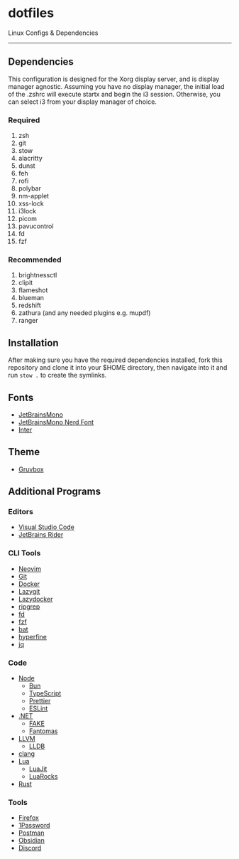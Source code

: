 # dotfiles

Linux Configs & Dependencies

---

## Dependencies

This configuration is designed for the Xorg display server, and is display manager agnostic. Assuming you have no display manager, the initial load of the .zshrc will execute startx and begin the i3 session. Otherwise, you can select i3 from your display manager of choice.

### Required

1. zsh
2. git
3. stow
4. alacritty
5. dunst
6. feh
7. rofi
8. polybar
9. nm-applet
10. xss-lock
11. i3lock
12. picom
13. pavucontrol
14. fd
15. fzf

### Recommended

1. brightnessctl
2. clipit
3. flameshot
4. blueman
5. redshift
6. zathura (and any needed plugins e.g. mupdf)
7. ranger

## Installation

After making sure you have the required dependencies installed, fork this repository and clone it into your $HOME directory, then navigate into it and run `stow .` to create the symlinks.

## Fonts

- [JetBrainsMono](https://www.jetbrains.com/lp/mono/) 
- [JetBrainsMono Nerd Font](https://www.nerdfonts.com/font-downloads)
- [Inter](https://rsms.me/inter/)

## Theme

- [Gruvbox](https://github.com/morhetz/gruvbox)

## Additional Programs

### Editors

- [Visual Studio Code](https://code.visualstudio.com/)
- [JetBrains Rider](https://www.jetbrains.com/rider/)

### CLI Tools

- [Neovim](https://neovim.io/)
- [Git](https://git-scm.com/)
- [Docker](https://www.docker.com/)
- [Lazygit](https://github.com/jesseduffield/lazygit)
- [Lazydocker]()
- [ripgrep](https://github.com/BurntSushi/ripgrep)
- [fd](https://github.com/sharkdp/fd)
- [fzf](https://github.com/junegunn/fzf)
- [bat](https://github.com/sharkdp/bat)
- [hyperfine](https://github.com/sharkdp/hyperfine)
- [jq](https://jqlang.github.io/jq/)

### Code

- [Node](https://nodejs.org/en/download)
  - [Bun]()
  - [TypeScript](https://www.typescriptlang.org/download/)
  - [Prettier](https://prettier.io/docs/en/install)
  - [ESLint](https://eslint.org/)
- [.NET](https://dotnet.microsoft.com/en-us/download)
  - [FAKE]()
  - [Fantomas]()
- [LLVM]()
  - [LLDB]()
- [clang]()
- [Lua]()
  - [LuaJit]()
  - [LuaRocks]()
- [Rust](https://rustup.rs)

### Tools

- [Firefox](https://www.mozilla.org/en-US/firefox/new/)
- [1Password](https://1password.com/)
- [Postman](https://www.postman.com/downloads/)
- [Obsidian](https://obsidian.md/)
- [Discord](https://discord.com/)

